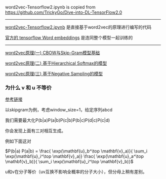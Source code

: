 word2vec-Tensorflow2.ipynb is copied from https://github.com/TrickyGo/Dive-into-DL-TensorFlow2.0

---

[word2vec-Tensorflow2.ipynb](./word2vec-Tensorflow2.ipynb) 是直接基于word2vec的原理进行编写的代码

[官方的 tensorflow Word embeddings](https://www.tensorflow.org/tutorials/text/word_embeddings) 是连同整个模型一起训练的

---

[word2vec原理(一) CBOW与Skip-Gram模型基础](https://www.cnblogs.com/pinard/p/7160330.html)

[word2vec原理(二) 基于Hierarchical Softmax的模型](https://www.cnblogs.com/pinard/p/7243513.html)

[word2vec原理(三) 基于Negative Sampling的模型](https://www.cnblogs.com/pinard/p/7249903.html)

### 为什么 v 和 u 不等价

[参考链接](https://discuss.gluon.ai/t/topic/4180/6)

以skipgram为例，考虑window_size=1，给定序列abcd

我们需要最大化P(b|a)P(a|b)P(c|b)P(b|c)P(d|c)P(c|d)

你会发现上面有三对相互生成。

例如下面这对

$P(b|a) P(a|b) =  \frac{ \exp(\mathbf{u}_b^\top \mathbf{v}_a)}{ \sum_i \exp(\mathbf{u}_i^\top \mathbf{v}_a)} \frac{ \exp(\mathbf{u}_a^\top \mathbf{v}_b)}{ \sum_i \exp(\mathbf{u}_i^\top \mathbf{v}_b)}$

u和v在分子等价（uv互换不影响全概率的分子大小），但分母上稍有差别。
